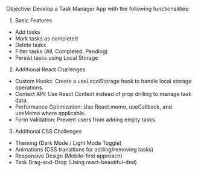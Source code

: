 Objective: Develop a Task Manager App with the following functionalities:
1) Basic Features
- Add tasks
- Mark tasks as completed
- Delete tasks
- Filter tasks (All, Completed, Pending)
- Persist tasks using Local Storage

2) Additional React Challenges

- Custom Hooks: Create a useLocalStorage hook to handle local storage
operations.
- Context API: Use React Context instead of prop drilling to manage task
data.
- Performance Optimization: Use React.memo, useCallback, and
useMemo where applicable.
- Form Validation: Prevent users from adding empty tasks.

3) Additional CSS Challenges
   
- Theming (Dark Mode / Light Mode Toggle)
- Animations (CSS transitions for adding/removing tasks)
- Responsive Design (Mobile-first approach)
- Task Drag-and-Drop (Using react-beautiful-dnd)
